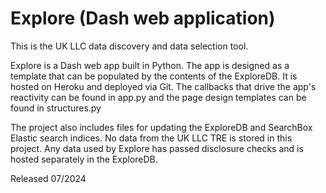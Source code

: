 # Explore (Dash web application)

This is the UK LLC data discovery and data selection tool.

Explore is a Dash web app built in Python. The app is designed as a template that can be populated by the contents of the ExploreDB. It is hosted on Heroku and deployed via Git. 
The callbacks that drive the app's reactivity can be found in app.py and the page design templates can be found in structures.py

The project also includes files for updating the ExploreDB and SearchBox Elastic search indices.
No data from the UK LLC TRE is stored in this project. Any data used by Explore has passed disclosure checks and is hosted separately in the ExploreDB.

Released 07/2024

